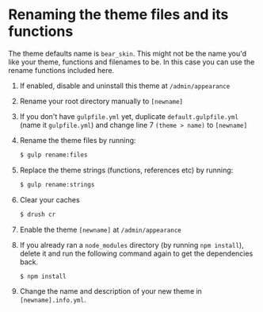 # Renaming the theme files and its functions

The theme defaults name is `bear_skin`. This might not be the name you'd like your theme, functions and filenames to be. In this case you can use the rename functions included here.

1. If enabled, disable and uninstall this theme at `/admin/appearance`
1. Rename your root directory manually to `[newname]`
1. If you don't have `gulpfile.yml` yet, duplicate `default.gulpfile.yml` (name it `gulpfile.yml`) and change line 7 `(theme > name)` to `[newname]`
1. Rename the theme files by running:

    ```sh
    $ gulp rename:files
    ```
1. Replace the theme strings (functions, references etc) by running:

    ```sh
    $ gulp rename:strings
    ```
1. Clear your caches

    ```sh
    $ drush cr
    ```
1. Enable the theme `[newname]` at `/admin/appearance`

1. If you already ran a `node_modules` directory (by running `npm install`), delete it and run the following command again to get the dependencies back.

    ```sh
    $ npm install
    ```
1. Change the name and description of your new theme in `[newname].info.yml`.
